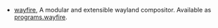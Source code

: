 - [wayfire](https://wayfire.org), A modular and extensible wayland compositor. Available as [programs.wayfire](#opt-programs.wayfire.enable).
